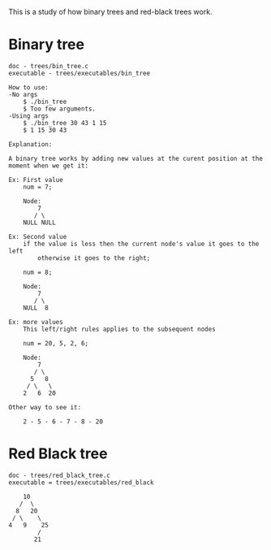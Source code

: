 This is a study of how binary trees and red-black trees work.

# Binary tree

	doc - trees/bin_tree.c
	executable - trees/executables/bin_tree

	How to use:
	-No args
		$ ./bin_tree
		$ Too few arguments.
	-Using args
		$ ./bin_tree 30 43 1 15
		$ 1 15 30 43 

	Explanation:

	A binary tree works by adding new values at the curent position at the moment when we get it:

	Ex: First value
		num = 7;

		Node:
		    7
		   / \
		NULL NULL
		
	Ex: Second value
		if the value is less then the current node's value it goes to the left
			otherwise it goes to the right;
		
		num = 8;

		Node:
		    7
		   / \
		NULL  8
	
	Ex: more values
		This left/right rules applies to the subsequent nodes
		
		num = 20, 5, 2, 6;

		Node:
		    7
		   / \
		  5   8
		 / \   \
		2   6  20

	Other way to see it:

		2 - 5 - 6 - 7 - 8 - 20

# Red Black tree

	doc - trees/red_black_tree.c
	executable = trees/executables/red_black

		10
	   /  \
	  8   20
	 / \    \
	4   9    25
	        /
		   21
